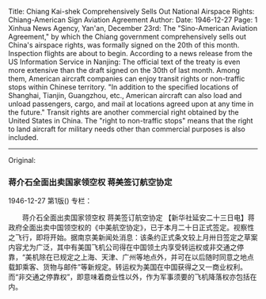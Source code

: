 Title: Chiang Kai-shek Comprehensively Sells Out National Airspace Rights: Chiang-American Sign Aviation Agreement
Author:
Date: 1946-12-27
Page: 1
Xinhua News Agency, Yan'an, December 23rd: The "Sino-American Aviation Agreement," by which the Chiang government comprehensively sells out China's airspace rights, was formally signed on the 20th of this month. Inspection flights are about to begin. According to a news release from the US Information Service in Nanjing: The official text of the treaty is even more extensive than the draft signed on the 30th of last month. Among them, American aircraft companies can enjoy transit rights or non-traffic stops within Chinese territory. "In addition to the specified locations of Shanghai, Tianjin, Guangzhou, etc., American aircraft can also load and unload passengers, cargo, and mail at locations agreed upon at any time in the future." Transit rights are another commercial right obtained by the United States in China. The "right to non-traffic stops" means that the right to land aircraft for military needs other than commercial purposes is also included.



<hr /> 

Original: 


### 蒋介石全面出卖国家领空权  蒋美签订航空协定

1946-12-27
第1版()
专栏：

　　蒋介石全面出卖国家领空权
    蒋美签订航空协定
    【新华社延安二十三日电】蒋政府全面出卖中国领空权的《中美航空协定》，已于本月二十日正式签定。视察性之飞行，即将开始。据南京美新闻处消息：该条约正式条文较上月卅日签定之草案内容尤为广泛，其中有美国飞机公司得在中国领土内享受转运权或非交通之停靠，“美机除在已规定之上海、天津、广州等地点外，并可在以后随时同意之地点载卸乘客、货物与邮件”等新规定。转运权为美国在中国获得之又一商业权利。而“非交通之停靠权”，即意味着商业性以外，作为军事须要的飞机降落权亦包括在内。
